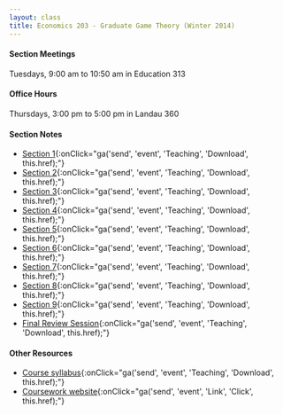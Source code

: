 ```yaml
---
layout: class
title: Economics 203 - Graduate Game Theory (Winter 2014)
---
```


#### Section Meetings
Tuesdays, 9:00 am to 10:50 am in Education 313

#### Office Hours
Thursdays, 3:00 pm to 5:00 pm in Landau 360

#### Section Notes
- [Section 1](http://stanford.edu/~jnaecker/files/teaching/203/W14/Section%201.pdf){:onClick="ga('send', 'event', 'Teaching', 'Download', this.href);"}
- [Section 2](http://stanford.edu/~jnaecker/files/teaching/203/W14/Section%202.pdf){:onClick="ga('send', 'event', 'Teaching', 'Download', this.href);"}
- [Section 3](http://stanford.edu/~jnaecker/files/teaching/203/W14/Section%203.pdf){:onClick="ga('send', 'event', 'Teaching', 'Download', this.href);"}
- [Section 4](http://stanford.edu/~jnaecker/files/teaching/203/W14/Section%204.pdf){:onClick="ga('send', 'event', 'Teaching', 'Download', this.href);"}
- [Section 5](http://stanford.edu/~jnaecker/files/teaching/203/W14/Section%205.pdf){:onClick="ga('send', 'event', 'Teaching', 'Download', this.href);"}
- [Section 6](http://stanford.edu/~jnaecker/files/teaching/203/W14/Section%206.pdf){:onClick="ga('send', 'event', 'Teaching', 'Download', this.href);"}
- [Section 7](http://stanford.edu/~jnaecker/files/teaching/203/W14/Section%207.pdf){:onClick="ga('send', 'event', 'Teaching', 'Download', this.href);"}
- [Section 8](http://stanford.edu/~jnaecker/files/teaching/203/W14/Section%208.pdf){:onClick="ga('send', 'event', 'Teaching', 'Download', this.href);"}
- [Section 9](http://stanford.edu/~jnaecker/files/teaching/203/W14/Section%209.pdf){:onClick="ga('send', 'event', 'Teaching', 'Download', this.href);"}
- [Final Review Session](http://stanford.edu/~jnaecker/files/teaching/203/W14/Review%20session.pdf){:onClick="ga('send', 'event', 'Teaching', 'Download', this.href);"}

#### Other Resources
- [Course syllabus](http://stanford.edu/~jnaecker/files/Syllabus+13-14+203.pdf){:onClick="ga('send', 'event', 'Teaching', 'Download', this.href);"}
- [Coursework website](https://coursework.stanford.edu/portal/site/W14-ECON-203-01){:onClick="ga('send', 'event', 'Link', 'Click', this.href);"}